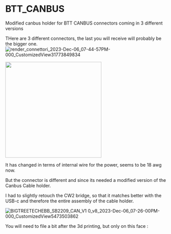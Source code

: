 # BTT_CANBUS
Modified canbus holder for BTT CANBUS connectors coming in 3 different versions

THere are 3 different connectors, the last you will receive will probably be the bigger one.
![render_connettori_2023-Dec-06_07-44-57PM-000_CustomizedView31773849834](https://github.com/cristianku/BTT_CANBUS/assets/25354817/5875dfd6-960c-496f-a915-f31c84670a9c)

<img src="https://github.com/cristianku/BTT_CANBUS/assets/25354817/3a156a7b-6363-4778-8de0-a5d6c884cc8a" width="300">


It has changed in terms of internal wire for the power, seems to be 18 awg now.

But the connector is different and since its needed a modified version of the Canbus Cable holder.

I had to slightly retouch the CW2 bridge, so that it matches better with the USB-c and therefore the entire assembly of the cable holder.



![BIGTREETECHEBB_SB2209_CAN_V1 0_v8_2023-Dec-06_07-26-00PM-000_CustomizedView5473503862](https://github.com/cristianku/BTT_CANBUS/assets/25354817/28651154-df69-40c0-b7e5-15ad79403974)


You will need to file a bit after the 3d printing, but only on this face :

